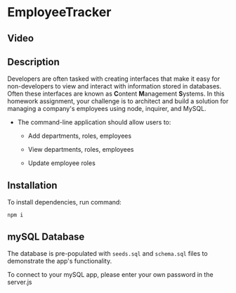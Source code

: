 # EmployeeTracker

## Video



## Description

Developers are often tasked with creating interfaces that make it easy for non-developers to view and interact with information stored in databases. Often these interfaces are known as **C**ontent **M**anagement **S**ystems. In this homework assignment, your challenge is to architect and build a solution for managing a company's employees using node, inquirer, and MySQL.

* The command-line application should allow users to:

  * Add departments, roles, employees

  * View departments, roles, employees

  * Update employee roles


## Installation

To install dependencies, run command:

```
npm i
```


## mySQL Database

The database is pre-populated with `seeds.sql` and `schema.sql` files to demonstrate the app's functionality.

To connect to your mySQL app, please enter your own password in the server.js